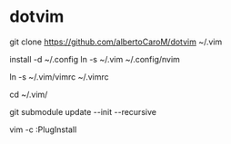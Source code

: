 # dotvim

git clone https://github.com/albertoCaroM/dotvim ~/.vim 

install -d ~/.config 
ln -s ~/.vim ~/.config/nvim 

ln -s ~/.vim/vimrc ~/.vimrc 

cd ~/.vim/

git submodule update --init --recursive 

vim -c :PlugInstall
